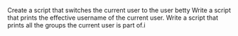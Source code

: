 Create a script that switches the current user to the user betty
Write a script that prints the effective username of the current user.
Write a script that prints all the groups the current user is part of.i
